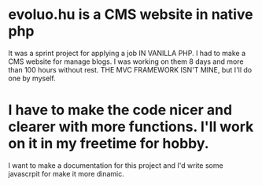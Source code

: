 # evoluo.hu is a CMS website in native php
 It was a sprint project for applying a job IN VANILLA PHP. I had to make a CMS website for manage blogs. I was working on them 8 days and more than 100 hours without rest. THE MVC FRAMEWORK ISN'T MINE, but I'll do one by myself.
# I have to make the code nicer and clearer with more functions. I'll work on it in my freetime for hobby.
I want to make a documentation for this project and I'd write some javascrpit for make it more dinamic.

